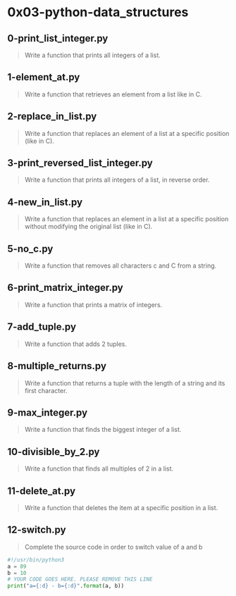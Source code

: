 # 0x03-python-data_structures

## 0-print_list_integer.py

> Write a function that prints all integers of a list.

## 1-element_at.py

> Write a function that retrieves an element from a list like in C.

## 2-replace_in_list.py

> Write a function that replaces an element of a list at a specific position (like in C).

## 3-print_reversed_list_integer.py

> Write a function that prints all integers of a list, in reverse order.

## 4-new_in_list.py

> Write a function that replaces an element in a list at a specific position without modifying the original list (like in C).

## 5-no_c.py

> Write a function that removes all characters c and C from a string.

## 6-print_matrix_integer.py

> Write a function that prints a matrix of integers.

## 7-add_tuple.py

> Write a function that adds 2 tuples.

## 8-multiple_returns.py

> Write a function that returns a tuple with the length of a string and its first character.

## 9-max_integer.py

> Write a function that finds the biggest integer of a list.

## 10-divisible_by_2.py

> Write a function that finds all multiples of 2 in a list.

## 11-delete_at.py

> Write a function that deletes the item at a specific position in a list.

## 12-switch.py

> Complete the source code in order to switch value of a and b

```py
#!/usr/bin/python3
a = 89
b = 10
# YOUR CODE GOES HERE. PLEASE REMOVE THIS LINE
print("a={:d} - b={:d}".format(a, b))
```
